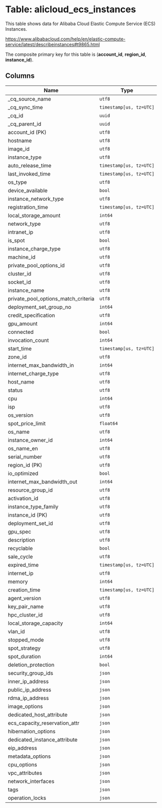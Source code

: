 # Table: alicloud_ecs_instances

This table shows data for Alibaba Cloud Elastic Compute Service (ECS) Instances.

https://www.alibabacloud.com/help/en/elastic-compute-service/latest/describeinstances#t9865.html

The composite primary key for this table is (**account_id**, **region_id**, **instance_id**).

## Columns

| Name          | Type          |
| ------------- | ------------- |
|_cq_source_name|`utf8`|
|_cq_sync_time|`timestamp[us, tz=UTC]`|
|_cq_id|`uuid`|
|_cq_parent_id|`uuid`|
|account_id (PK)|`utf8`|
|hostname|`utf8`|
|image_id|`utf8`|
|instance_type|`utf8`|
|auto_release_time|`timestamp[us, tz=UTC]`|
|last_invoked_time|`timestamp[us, tz=UTC]`|
|os_type|`utf8`|
|device_available|`bool`|
|instance_network_type|`utf8`|
|registration_time|`timestamp[us, tz=UTC]`|
|local_storage_amount|`int64`|
|network_type|`utf8`|
|intranet_ip|`utf8`|
|is_spot|`bool`|
|instance_charge_type|`utf8`|
|machine_id|`utf8`|
|private_pool_options_id|`utf8`|
|cluster_id|`utf8`|
|socket_id|`utf8`|
|instance_name|`utf8`|
|private_pool_options_match_criteria|`utf8`|
|deployment_set_group_no|`int64`|
|credit_specification|`utf8`|
|gpu_amount|`int64`|
|connected|`bool`|
|invocation_count|`int64`|
|start_time|`timestamp[us, tz=UTC]`|
|zone_id|`utf8`|
|internet_max_bandwidth_in|`int64`|
|internet_charge_type|`utf8`|
|host_name|`utf8`|
|status|`utf8`|
|cpu|`int64`|
|isp|`utf8`|
|os_version|`utf8`|
|spot_price_limit|`float64`|
|os_name|`utf8`|
|instance_owner_id|`int64`|
|os_name_en|`utf8`|
|serial_number|`utf8`|
|region_id (PK)|`utf8`|
|io_optimized|`bool`|
|internet_max_bandwidth_out|`int64`|
|resource_group_id|`utf8`|
|activation_id|`utf8`|
|instance_type_family|`utf8`|
|instance_id (PK)|`utf8`|
|deployment_set_id|`utf8`|
|gpu_spec|`utf8`|
|description|`utf8`|
|recyclable|`bool`|
|sale_cycle|`utf8`|
|expired_time|`timestamp[us, tz=UTC]`|
|internet_ip|`utf8`|
|memory|`int64`|
|creation_time|`timestamp[us, tz=UTC]`|
|agent_version|`utf8`|
|key_pair_name|`utf8`|
|hpc_cluster_id|`utf8`|
|local_storage_capacity|`int64`|
|vlan_id|`utf8`|
|stopped_mode|`utf8`|
|spot_strategy|`utf8`|
|spot_duration|`int64`|
|deletion_protection|`bool`|
|security_group_ids|`json`|
|inner_ip_address|`json`|
|public_ip_address|`json`|
|rdma_ip_address|`json`|
|image_options|`json`|
|dedicated_host_attribute|`json`|
|ecs_capacity_reservation_attr|`json`|
|hibernation_options|`json`|
|dedicated_instance_attribute|`json`|
|eip_address|`json`|
|metadata_options|`json`|
|cpu_options|`json`|
|vpc_attributes|`json`|
|network_interfaces|`json`|
|tags|`json`|
|operation_locks|`json`|